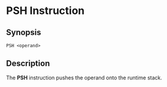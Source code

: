 # PSH Instruction

## Synopsis

```
PSH <operand>
```

## Description

The **PSH** instruction pushes the operand onto the runtime stack.
